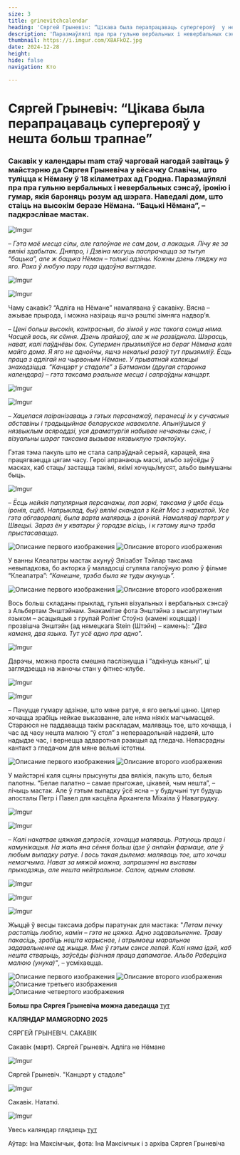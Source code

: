 ```yaml
---
size: 3
title: grinevitchcalendar
heading: 'Сяргей Грыневіч: “Цікава была перапрацаваць супергерояў  у нешта больш трапнае”'
description: 'Паразмаўлялі пра пра гульню вербальных і невербальных сэнсаў, іронію і гумар, якія бароняць розум ад шэрага. Сакавік у календары mam стаў чарговай нагодай завітаць ў майстэрню да  мастака ў вёсачку Славічы, што туліцца к Нёману ў 18 кіламетрах ад Гродна.'
thumbnail: https://i.imgur.com/X8AFkOZ.jpg
date: 2024-12-28
height: 
hide: false
navigation: Кто

---
```

# **Сяргей Грыневіч: “Цікава была перапрацаваць супергерояў  у нешта больш трапнае”** 

### Сакавік у календары mam стаў чарговай нагодай завітаць ў майстэрню да  Сяргея Грыневіча у вёсачку Славічы, што туліцца к Нёману ў 18 кіламетрах ад Гродна. Паразмаўлялі пра пра гульню вербальных і невербальных сэнсаў, іронію і гумар, якія бароняць розум ад шэрага. Наведалі дом, што стаіць на высокім беразе Нёмана. “Бацькі Нёмана”, – падкрэслівае мастак.

![Imgur](https://i.imgur.com/dNI81HP.jpg)

– _Гэта маё месца сілы, але галоўнае не сам дом, а лакацыя. Лічу яе за вялікі здабытак.
Дняпро, і Дзвіна могуць паспрачацца за тытул “бацька”, але ж бацька Нёман – толькі адзіны. Кожны дзень гляджу на яго. Рака  ў любую пару года цудоўна выглядае._

![Imgur](https://i.imgur.com/TT6ZiGF.jpg)

![Imgur](https://i.imgur.com/kiMuBdM.jpg)

Чаму сакавік? “Адліга на Нёмане” намалявана ў сакавіку. Вясна – ажывае прырода,  і можна назіраць яшчэ рэшткі зімняга надвор’я. 

– _Цені больш высокія, кантрасныя, бо зімой у нас такога сонца няма. Часцей вось, як сёння. Дзень прайшоў, але ж не развіднела. Шэрасць, нават, калі паўднёвы бок. Супермен прызямліўся на бераг Нёмана каля майго дома. Я яго не аднойчы, яшчэ некалькі разоў тут прызямліў. Ёсць праца з адлігай на чырвоным Нёмане. У прыватнай калекцыі знаходзіцца. 
“Канцэрт у стадоле” з Бэтманам (другая старонка календара)  – гэта таксама рэальнае месца і сапраўдны канцэрт._

![Imgur](https://i.imgur.com/X8AFkOZ.jpg)

![Imgur](https://i.imgur.com/TGBQk6S.jpg)

– _Хацелася паіранізаваць з гэтых персанажаў, перанесці іх у сучасныя абставіны і традыцыйнае беларускае наваколле. Апыніўшыся ў нязвыклым асяроддзі, уся драматургія набывае нечаканы сэнс, 
і візуальны шэраг таксама вызывае нязвыклую трактоўку_.

Гэтая тэма пакуль што не стала сапраўднай серыяй, карацей, яна працягваецца цягам часу. Героі апранаюць маскі, альбо заўсёды ў масках, каб стаць/ застацца такімі, якімі хочуць/мусят,
альбо вымушаны быць.

![Imgur](https://i.imgur.com/BbFBjsa.jpg)

– _Ёсць нейкія папулярныя персанажы, поп зоркі, таксама ў цябе ёсць іронія, сцёб. Напрыклад, быў вялікі скандал з Кейт Мос з наркатой. Усе гэта абгаворвалі, была варта маляваць з іроніяй.
Намаляваў партрэт у Швецыі. Зараз ён у кватэры ў горадзе вісіць, і к гэтаму яшчэ  трэба прыстасавацца._

<div class="gallery2">
<img src="https://i.imgur.com/sBG6hcX.jpeg" alt="Описание первого изображения"> 
<img src="https://i.imgur.com/vpO1o90.jpeg" alt="Описание второго изображения"> 
</div>

У ванны Клеапатры мастак акунуў Элізабэт Тэйлар таксама невыпадкова, бо акторка ў маладосці сгуляла галоўную ролю ў фільме “Клеапатра”: “_Канешне, трэба была яе туды акунуць”._

<div class="gallery2">
<img src="https://i.imgur.com/FaAkvSR.jpeg" alt="Описание первого изображения"> 
<img src="https://i.imgur.com/1J7E78x.jpeg" alt="Описание второго изображения"> 
</div>

Вось больш складаны прыклад, гульня візуальных і вербальных сэнсаў з Альбертам Энштэйнам. Знакамітае фота Энштэйна з высалупнутым языком – асацыяцыя з групай Ролінг Стоўнз (камені коцяцца) і прозвішча Энштэйн (ад нямецкага Stein (Штэйн) – камень): “_Два каменя, два языка. Тут усё адно пра адно_”.

![Imgur](https://i.imgur.com/ZJzLPhJ.jpg)

Дарэчы, можна проста смешна паслізнуцца і “адкінуць канькі”, ці заглядзецца на жаночы стан у фітнес-клубе.

![Imgur](https://i.imgur.com/mzpHfQ9.jpg)

![Imgur](https://i.imgur.com/dQNsfUi.jpg)

– Пачуцце гумару адзінае, што мяне ратуе, я яго вельмі цаню. Цяпер хочацца зрабіць нейкае выказванне, але няма ніякіх магчымасцей. Стараюся не паддавацца такім раскладам, маляваць тое, што хочацца, і час ад часу нешта малюю “ў стол” з непераадольнай надзеяй, што надыдзе час, і вернецца адваротная рэакцыя ад гледача. Непасрэдны кантакт з гледачом для мяне вельмі істотны.

<div class="gallery2">
<img src="https://i.imgur.com/bQBqz8s.jpeg" alt="Описание первого изображения"> 
<img src="https://i.imgur.com/REoToVS.jpeg" alt="Описание второго изображения"> 
</div>

У майстэрні каля сцяны прысунуты два вялікія, пакуль што, белыя палотны. “Белае палатно – самае прыгожае, цікавей, чым нешта”, – лічыць мастак. Але ў гэтым выпадку ўсё ясна – у  будучыні тут будуць апосталы Петр і Павел для касцёла Архангела Міхаіла ў Навагрудку.
 
![Imgur](https://i.imgur.com/X32xtox.jpg)

![Imgur](https://i.imgur.com/ZiYrpWl.jpg)

– _Калі накатвае цяжкая дэпрэсія, хочацца маляваць. Ратуюць праца і камунікацыя. На жаль яна сёння больш ідзе ў анлайн фармаце, але ў любым выпадку ратуе. І вось такая дылема: маляваць тое, што хочаш немагчыма. Нават за мяжой можна, запрашэнні на выставы прыходзяць, але нешта нейтральнае. Салон, адным словам._

![Imgur](https://i.imgur.com/xu5cQsp.jpg)

![Imgur](https://i.imgur.com/fDjkKwW.jpg)

![Imgur](https://i.imgur.com/2kUyTx1.jpg)

Жыццё ў весцы таксама добры паратунак для мастака: "_Летам печку растапіць люблю, камін – гэта не цяжка. Адно задавальненне. Траву пакасіць, зрабіць нешта карыснае, і атрымаеш маральнае задавальненне ад жыцця. Мне ў гэтым сэнсе лепей.  Калі няма ідэй, каб нешта стварыць, заўсёды фізічная праца дапамагае. Альбо Раберціка малюю (унука)"_, – усміхаецца.

<div class="gallery2">
<img src="https://i.imgur.com/MlQoRlJ.jpeg" alt="Описание первого изображения"> 
<img src="https://i.imgur.com/fYQJcYf.jpeg" alt="Описание второго изображения"> 
<img src="https://i.imgur.com/tU6p5my.jpeg" alt="Описание третьего изображения">
<img src="https://i.imgur.com/d5nvMXx.jpeg" alt="Описание четвертого изображения">
</div>

**Больш пра Сяргея Грыневіча можна даведацца** [тут](https://www.instagram.com/grinevichsergey/)

**КАЛЯНДАР MAMGRODNO 2025**

СЯРГЕЙ ГРЫНЕВІЧ. САКАВІК

Сакавік (март). Сяргей Грыневіч. Адліга не Нёмане

![Imgur](https://i.imgur.com/OrCBlwT.jpg)

Сяргей Грыневіч. "Канцэрт у стадоле"

![Imgur](https://i.imgur.com/0uMt6qh.jpg)

Сакавік. Нататкі.

![Imgur](https://i.imgur.com/ycP6FyB.jpg)

Увесь каляндар глядзець [тут](https://www.mamgrodno.com/works/calendar.html)

Аўтар: Іна Максімчык, фота: Іна Максімчык і  з архіва Сяргея Грыневіча 

